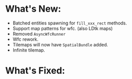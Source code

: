 # What's New:

- Batched entities spawning for `fill_xxx_rect` methods.
- Support map patterns for wfc. (also LDtk maps)
- Removed `AsyncWfcRunner`
- Wfc rework.
- Tilemaps will now have `SpatialBundle` added.
- Infinite tilemap.

# What's Fixed:

